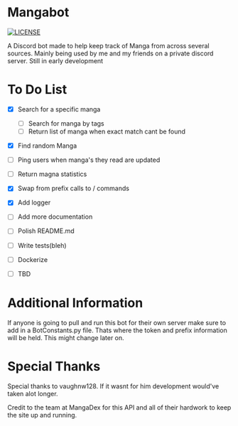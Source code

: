 # Mangabot
[![LICENSE](https://img.shields.io/badge/license-MIT-green)](LICENSE)


A Discord bot made to help keep track of Manga from across several sources. Mainly being used by me and my friends on a private discord server. Still in early development

# To Do List
- [x] Search for a specific manga
    - [ ] Search for manga by tags
    - [ ] Return list of manga when exact match cant be found
- [x] Find random Manga
- [ ] Ping users when manga's they read are updated
- [ ] Return magna statistics
- [x] Swap from prefix calls to / commands
- [x] Add logger
- [ ] Add more documentation
- [ ] Polish README.md
- [ ] Write tests(bleh)
- [ ] Dockerize
- [ ] TBD


# Additional Information
If anyone is going to pull and run this bot for their own server make sure to add in a BotConstants.py file. Thats where the token and prefix information will be held. This might change later on.

# Special Thanks 
Special thanks to vaughnw128. If it wasnt for him development would've taken alot longer.

Credit to the team at MangaDex for this API and all of their hardwork to keep the site up and running.
